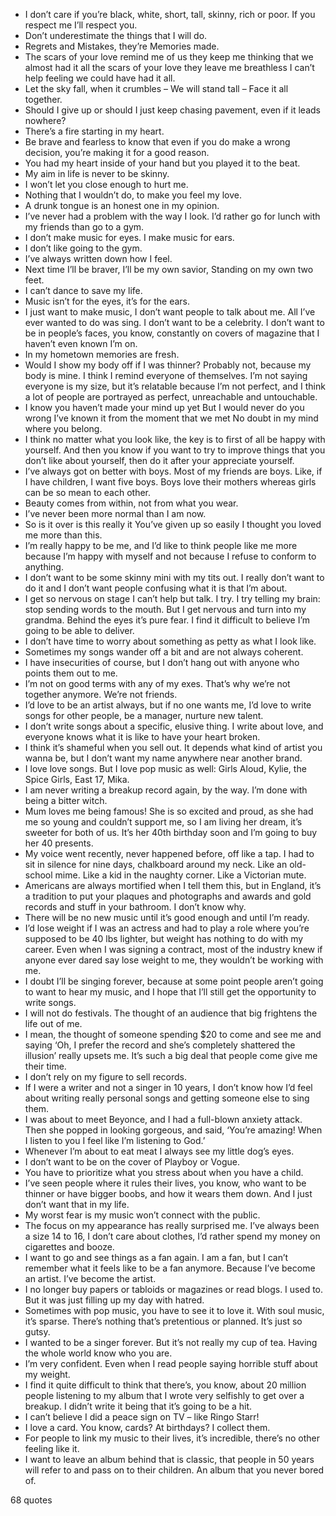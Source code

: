  - I don’t care if you’re black, white, short, tall, skinny, rich or poor. If you respect me I’ll respect you.
 - Don’t underestimate the things that I will do.
 - Regrets and Mistakes, they’re Memories made.
 - The scars of your love remind me of us they keep me thinking that we almost had it all the scars of your love they leave me breathless I can’t help feeling we could have had it all.
 - Let the sky fall, when it crumbles – We will stand tall – Face it all together.
 - Should I give up or should I just keep chasing pavement, even if it leads nowhere?
 - There’s a fire starting in my heart.
 - Be brave and fearless to know that even if you do make a wrong decision, you’re making it for a good reason.
 - You had my heart inside of your hand but you played it to the beat.
 - My aim in life is never to be skinny.
 - I won’t let you close enough to hurt me.
 - Nothing that I wouldn’t do, to make you feel my love.
 - A drunk tongue is an honest one in my opinion.
 - I’ve never had a problem with the way I look. I’d rather go for lunch with my friends than go to a gym.
 - I don’t make music for eyes. I make music for ears.
 - I don’t like going to the gym.
 - I’ve always written down how I feel.
 - Next time I’ll be braver, I’ll be my own savior, Standing on my own two feet.
 - I can’t dance to save my life.
 - Music isn’t for the eyes, it’s for the ears.
 - I just want to make music, I don’t want people to talk about me. All I’ve ever wanted to do was sing. I don’t want to be a celebrity. I don’t want to be in people’s faces, you know, constantly on covers of magazine that I haven’t even known I’m on.
 - In my hometown memories are fresh.
 - Would I show my body off if I was thinner? Probably not, because my body is mine. I think I remind everyone of themselves. I’m not saying everyone is my size, but it’s relatable because I’m not perfect, and I think a lot of people are portrayed as perfect, unreachable and untouchable.
 - I know you haven’t made your mind up yet But I would never do you wrong I’ve known it from the moment that we met No doubt in my mind where you belong.
 - I think no matter what you look like, the key is to first of all be happy with yourself. And then you know if you want to try to improve things that you don’t like about yourself, then do it after your appreciate yourself.
 - I’ve always got on better with boys. Most of my friends are boys. Like, if I have children, I want five boys. Boys love their mothers whereas girls can be so mean to each other.
 - Beauty comes from within, not from what you wear.
 - I’ve never been more normal than I am now.
 - So is it over is this really it You’ve given up so easily I thought you loved me more than this.
 - I’m really happy to be me, and I’d like to think people like me more because I’m happy with myself and not because I refuse to conform to anything.
 - I don’t want to be some skinny mini with my tits out. I really don’t want to do it and I don’t want people confusing what it is that I’m about.
 - I get so nervous on stage I can’t help but talk. I try. I try telling my brain: stop sending words to the mouth. But I get nervous and turn into my grandma. Behind the eyes it’s pure fear. I find it difficult to believe I’m going to be able to deliver.
 - I don’t have time to worry about something as petty as what I look like.
 - Sometimes my songs wander off a bit and are not always coherent.
 - I have insecurities of course, but I don’t hang out with anyone who points them out to me.
 - I’m not on good terms with any of my exes. That’s why we’re not together anymore. We’re not friends.
 - I’d love to be an artist always, but if no one wants me, I’d love to write songs for other people, be a manager, nurture new talent.
 - I don’t write songs about a specific, elusive thing. I write about love, and everyone knows what it is like to have your heart broken.
 - I think it’s shameful when you sell out. It depends what kind of artist you wanna be, but I don’t want my name anywhere near another brand.
 - I love love songs. But I love pop music as well: Girls Aloud, Kylie, the Spice Girls, East 17, Mika.
 - I am never writing a breakup record again, by the way. I’m done with being a bitter witch.
 - Mum loves me being famous! She is so excited and proud, as she had me so young and couldn’t support me, so I am living her dream, it’s sweeter for both of us. It’s her 40th birthday soon and I’m going to buy her 40 presents.
 - My voice went recently, never happened before, off like a tap. I had to sit in silence for nine days, chalkboard around my neck. Like an old-school mime. Like a kid in the naughty corner. Like a Victorian mute.
 - Americans are always mortified when I tell them this, but in England, it’s a tradition to put your plaques and photographs and awards and gold records and stuff in your bathroom. I don’t know why.
 - There will be no new music until it’s good enough and until I’m ready.
 - I’d lose weight if I was an actress and had to play a role where you’re supposed to be 40 lbs lighter, but weight has nothing to do with my career. Even when I was signing a contract, most of the industry knew if anyone ever dared say lose weight to me, they wouldn’t be working with me.
 - I doubt I’ll be singing forever, because at some point people aren’t going to want to hear my music, and I hope that I’ll still get the opportunity to write songs.
 - I will not do festivals. The thought of an audience that big frightens the life out of me.
 - I mean, the thought of someone spending $20 to come and see me and saying ‘Oh, I prefer the record and she’s completely shattered the illusion’ really upsets me. It’s such a big deal that people come give me their time.
 - I don’t rely on my figure to sell records.
 - If I were a writer and not a singer in 10 years, I don’t know how I’d feel about writing really personal songs and getting someone else to sing them.
 - I was about to meet Beyonce, and I had a full-blown anxiety attack. Then she popped in looking gorgeous, and said, ‘You’re amazing! When I listen to you I feel like I’m listening to God.’
 - Whenever I’m about to eat meat I always see my little dog’s eyes.
 - I don’t want to be on the cover of Playboy or Vogue.
 - You have to prioritize what you stress about when you have a child.
 - I’ve seen people where it rules their lives, you know, who want to be thinner or have bigger boobs, and how it wears them down. And I just don’t want that in my life.
 - My worst fear is my music won’t connect with the public.
 - The focus on my appearance has really surprised me. I’ve always been a size 14 to 16, I don’t care about clothes, I’d rather spend my money on cigarettes and booze.
 - I want to go and see things as a fan again. I am a fan, but I can’t remember what it feels like to be a fan anymore. Because I’ve become an artist. I’ve become the artist.
 - I no longer buy papers or tabloids or magazines or read blogs. I used to. But it was just filling up my day with hatred.
 - Sometimes with pop music, you have to see it to love it. With soul music, it’s sparse. There’s nothing that’s pretentious or planned. It’s just so gutsy.
 - I wanted to be a singer forever. But it’s not really my cup of tea. Having the whole world know who you are.
 - I’m very confident. Even when I read people saying horrible stuff about my weight.
 - I find it quite difficult to think that there’s, you know, about 20 million people listening to my album that I wrote very selfishly to get over a breakup. I didn’t write it being that it’s going to be a hit.
 - I can’t believe I did a peace sign on TV – like Ringo Starr!
 - I love a card. You know, cards? At birthdays? I collect them.
 - For people to link my music to their lives, it’s incredible, there’s no other feeling like it.
 - I want to leave an album behind that is classic, that people in 50 years will refer to and pass on to their children. An album that you never bored of.

68 quotes